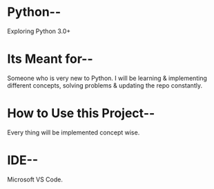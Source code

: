 # Python--
Exploring Python 3.0+


# Its Meant for--
Someone who is very new to Python. I will be learning & implementing different concepts, solving problems & updating the repo constantly.

# How to Use this Project--
Every thing will be implemented concept wise.

# IDE--
Microsoft VS Code.

